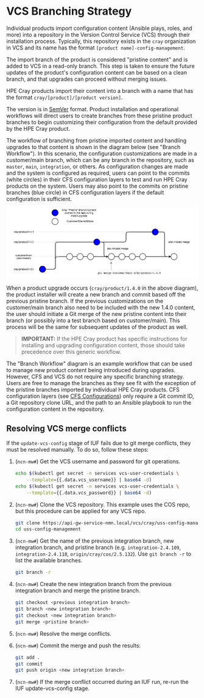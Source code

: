 # VCS Branching Strategy

Individual products import configuration content \(Ansible plays, roles, and more\) into a repository in the Version Control Service \(VCS\) through
their installation process. Typically, this repository exists in the `cray` organization in VCS and its name has the format `[product name]-config-management`.

The import branch of the product is considered "pristine content" and is added to VCS in a read-only branch. This step is taken to ensure the future
updates of the product's configuration content can be based on a clean branch, and that upgrades can proceed without merging issues.

HPE Cray products import their content into a branch with a name that has the format `cray/[product]/[product version]`.

The version is in [SemVer](https://semver.org) format. Product installation and operational workflows will direct users to create branches from these
pristine product branches to begin customizing their configuration from the default provided by the HPE Cray product.

The workflow of branching from pristine imported content and handling upgrades to that content is shown in the diagram below \(see "Branch Workflow"\).
In this scenario, the configuration customizations are made in a customer/main branch, which can be any branch in the repository, such as `master`, `main`,
`integration`, or others. As configuration changes are made and the system is configured as required, users can point to the commits \(white circles\) in their
CFS configuration layers to test and run HPE Cray products on the system. Users may also point to the commits on pristine branches \(blue circle\) in CFS configuration
layers if the default configuration is sufficient.

![Branch Workflow](../../img/operations/branch_workflow.png)

When a product upgrade occurs \(`cray/product/1.4.0` in the above diagram\), the product installer will create a new branch and commit based off the previous
pristine branch. If the previous customizations on the customer/main branch also need to be included with the new 1.4.0 content, the user should initiate a Git merge
of the new pristine content into their branch \(or possibly into a test branch based on customer/main\). This process will be the same for subsequent updates of the
product as well.

> **IMPORTANT:** If the HPE Cray product has specific instructions for installing and upgrading configuration content, those should take precedence over this generic workflow.

The "Branch Workflow" diagram is an example workflow that can be used to manage new product content being introduced during upgrades. However, CFS and VCS do not
require any specific branching strategy. Users are free to manage the branches as they see fit with the exception of the pristine branches imported by individual HPE Cray
products. CFS configuration layers \(see [CFS Configurations](CFS_Configurations.md)\) only require a Git commit ID, a Git repository clone URL, and the path to an
Ansible playbook to run the configuration content in the repository.

## Resolving VCS merge conflicts

If the `update-vcs-config` stage of IUF fails due to git merge conflicts, they must be resolved manually. To do so, follow these steps:

1. (`ncn-mw#`) Get the VCS username and password for git operations.

    ```bash
    echo $(kubectl get secret -n services vcs-user-credentials \
        --template={{.data.vcs_username}} | base64 -d)
    echo $(kubectl get secret -n services vcs-user-credentials \
        --template={{.data.vcs_password}} | base64 -d)
    ```

1. (`ncn-mw#`) Clone the VCS repository. This example uses the COS repo, but this procedure can be applied for any VCS repo.

    ```bash
    git clone https://api-gw-service-nmn.local/vcs/cray/uss-config-management.git
    cd uss-config-management
    ```

1. (`ncn-mw#`) Get the name of the previous integration branch, new integration branch, and pristine branch (e.g. `integration-2.4.109`, `integration-2.4.118`, `origin/cray/cos/2.5.132`).
    Use `git branch -r` to list the available branches.

    ```bash
    git branch -r
    ```

1. (`ncn-mw#`) Create the new integration branch from the previous integration branch and merge the pristine branch.

    ```bash
    git checkout <previous integration branch>
    git branch <new integration branch>
    git checkout <new integration branch>
    git merge <pristine branch>
    ```

1. (`ncn-mw#`) Resolve the merge conflicts.

1. (`ncn-mw#`) Commit the merge and push the results:

    ```bash
    git add .
    git commit
    git push origin <new integration branch>
    ```

1. (`ncn-mw#`) If the merge conflict occurred during an IUF run, re-run the IUF update-vcs-config stage.
